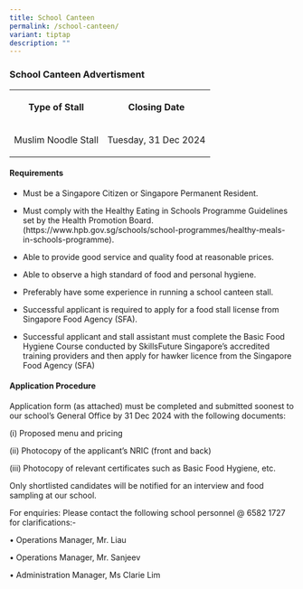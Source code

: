 ```yaml
---
title: School Canteen
permalink: /school-canteen/
variant: tiptap
description: ""
---
```

<h3><strong>School Canteen Advertisment</strong></h3>
<p></p>
<table style="minWidth: 50px">
<colgroup>
<col>
<col>
</colgroup>
<tbody>
<tr>
<th rowspan="1" colspan="1">
<p>Type of Stall</p>
</th>
<th rowspan="1" colspan="1">
<p>Closing Date</p>
</th>
</tr>
<tr>
<td rowspan="1" colspan="1">
<p>Muslim Noodle Stall</p>
</td>
<td rowspan="1" colspan="1">
<p>Tuesday, 31 Dec 2024</p>
</td>
</tr>
</tbody>
</table>
<h4><strong>Requirements</strong></h4>
<ul data-tight="true" class="tight">
<li>
<p>Must be a Singapore Citizen or Singapore Permanent Resident.</p>
</li>
<li>
<p>Must comply with the Healthy Eating in Schools Programme Guidelines set
by the Health Promotion Board. (https://www.hpb.gov.sg/schools/school-programmes/healthy-meals-in-schools-programme).</p>
</li>
<li>
<p>Able to provide good service and quality food at reasonable prices.</p>
</li>
<li>
<p>Able to observe a high standard of food and personal hygiene.</p>
</li>
<li>
<p>Preferably have some experience in running a school canteen stall.</p>
</li>
<li>
<p>Successful applicant is required to apply for a food stall license from
Singapore Food Agency (SFA).</p>
</li>
<li>
<p>Successful applicant and stall assistant must complete the Basic Food
Hygiene Course conducted by SkillsFuture Singapore’s accredited training
providers and then apply for hawker licence from the Singapore Food Agency
(SFA)</p>
</li>
</ul>
<h4><strong>Application Procedure</strong></h4>
<p>Application form (as attached) must be completed and submitted soonest
to our school’s General Office by 31 Dec 2024 with the following documents:</p>
<p>(i) Proposed menu and pricing</p>
<p>(ii) Photocopy of the applicant’s NRIC (front and back)</p>
<p>(iii) Photocopy of relevant certificates such as Basic Food Hygiene, etc.</p>
<p>Only shortlisted candidates will be notified for an interview and food
sampling at our school.</p>
<p>For enquiries: Please contact the following school personnel @ 6582 1727
for clarifications:-</p>
<p>• Operations Manager, Mr. Liau</p>
<p>• Operations Manager, Mr. Sanjeev</p>
<p>• Administration Manager, Ms Clarie Lim</p>
<p></p>
<p></p>